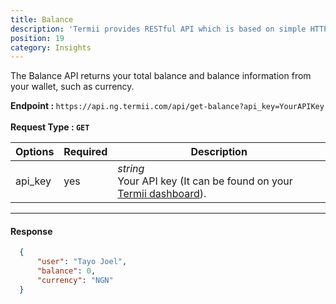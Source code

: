 ```yaml
---
title: Balance
description: 'Termii provides RESTful API which is based on simple HTTP POST/GET requests. Our API lets you create, send, and verify messages, as well as, track your delivery statistics.'
position: 19
category: Insights
---
```



The Balance API returns your total balance and balance information from your wallet, such as currency.

<b>Endpoint : </b>
`
https://api.ng.termii.com/api/get-balance?api_key=YourAPIKey
`<br><br> <b>Request Type : </b> **`GET`**

Options | Required | Description |
--- | --- | --- |
api_key | yes |*string*<br> Your API key (It can be found on your <a href="https://accounts.termii.com/#/" target="_blank" style="text-decoration:underline; cursor:pointer">Termii dashboard</a>). | 



<hr />


#### Response


```JSON
  {
      "user": "Tayo Joel",
      "balance": 0,
      "currency": "NGN"
  }
          
```
